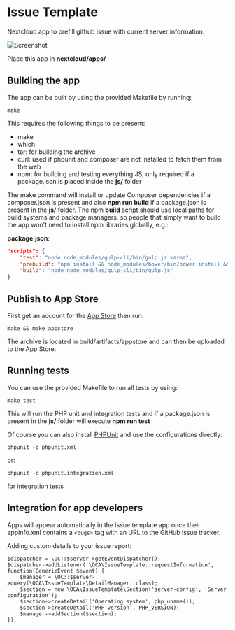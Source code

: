 # Issue Template

Nextcloud app to prefill github issue with current server information.

![Screenshot](https://raw.githubusercontent.com/juliushaertl/issuetemplate/master/screenshot.png)

Place this app in **nextcloud/apps/**

## Building the app

The app can be built by using the provided Makefile by running:

    make

This requires the following things to be present:
* make
* which
* tar: for building the archive
* curl: used if phpunit and composer are not installed to fetch them from the web
* npm: for building and testing everything JS, only required if a package.json is placed inside the **js/** folder

The make command will install or update Composer dependencies if a composer.json is present and also **npm run build** if a package.json is present in the **js/** folder. The npm **build** script should use local paths for build systems and package managers, so people that simply want to build the app won't need to install npm libraries globally, e.g.:

**package.json**:
```json
"scripts": {
    "test": "node node_modules/gulp-cli/bin/gulp.js karma",
    "prebuild": "npm install && node_modules/bower/bin/bower install && node_modules/bower/bin/bower update",
    "build": "node node_modules/gulp-cli/bin/gulp.js"
}
```


## Publish to App Store

First get an account for the [App Store](http://apps.nextcloud.com/) then run:

    make && make appstore

The archive is located in build/artifacts/appstore and can then be uploaded to the App Store.

## Running tests
You can use the provided Makefile to run all tests by using:

    make test

This will run the PHP unit and integration tests and if a package.json is present in the **js/** folder will execute **npm run test**

Of course you can also install [PHPUnit](http://phpunit.de/getting-started.html) and use the configurations directly:

    phpunit -c phpunit.xml

or:

    phpunit -c phpunit.integration.xml

for integration tests

## Integration for app developers

Apps will appear automatically in the issue template app once their appinfo.xml contains a `<bugs>` tag with an URL to the GitHub issue tracker.

Adding custom details to your issue report:
```
$dispatcher = \OC::$server->getEventDispatcher();
$dispatcher->addListener('\OCA\IssueTemplate::requestInformation', function(GenericEvent $event) {
    $manager = \OC::$server->query(\OCA\IssueTemplate\DetailManager::class);
    $section = new \OCA\IssueTemplate\Section('server-config', 'Server configuration');
    $section->createDetail('Operating system', php_uname());
    $section->createDetail('PHP version', PHP_VERSION);
    $manager->addSection($section);
});
```